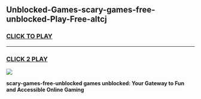 
## Unblocked-Games-scary-games-free-unblocked-Play-Free-altcj
<h3>
<a href="https://premium76.site?title=scary-games-free-unblocked&ref=21A">CLICK TO PLAY</a></h3>
<hr>

<h3>
<a href="https://premium76.site?title=scary-games-free-unblocked&ref=21A">CLICK 2 PLAY</a>
  
</h3>

<a href="https://premium76.site?title=scary-games-free-unblocked&ref=21A"><img src="https://clearcache.store/games.png"></a>


**scary-games-free-unblocked games unblocked: Your Gateway to Fun and Accessible Online Gaming**
